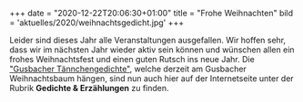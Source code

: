 +++
date = "2020-12-22T20:06:30+01:00"
title = "Frohe Weihnachten"
bild = 'aktuelles/2020/weihnachtsgedicht.jpg'
+++

Leider sind dieses Jahr alle Veranstaltungen ausgefallen. Wir hoffen sehr, dass wir im nächsten Jahr wieder aktiv sein können und wünschen allen ein frohes Weihnachtsfest und einen guten Rutsch ins neue Jahr. Die ["Gusbacher Tännchengedichte"](/gedichte-erzaehlungen/gusbacher-taennchengedichte/), welche derzeit am Gusbacher Weihnachtsbaum hängen, sind nun auch hier auf der Internetseite unter der Rubrik **Gedichte & Erzählungen** zu finden.